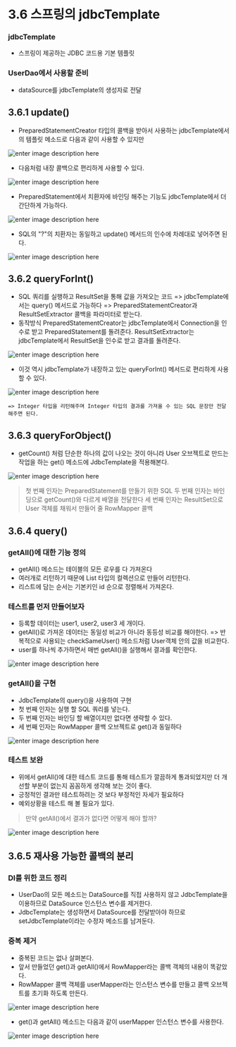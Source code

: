 
# 3.6 스프링의 jdbcTemplate

### jdbcTemplate
- 스프링이 제공하는 JDBC 코드용 기본 템플릿

### UserDao에서 사용할 준비
- dataSource를 jdbcTemplate의 생성자로 전달

## 3.6.1 update()
- PreparedStatementCreator 타입의 콜백을 받아서 사용하는 jdbcTemplate에서의 템플릿 메소드로 다음과 같이 사용할 수 있지만

![enter image description here](https://raw.githubusercontent.com/src8655/cafe24_6_2/master/1.%ED%86%A0%EB%B9%84%EC%9D%98%20%EC%8A%A4%ED%94%84%EB%A7%81%203.1/3%EC%9E%A5%20%ED%85%9C%ED%94%8C%EB%A6%BF/6%20%EC%8A%A4%ED%94%84%EB%A7%81%EC%9D%98%20JDBCTEMPLATE/img/img01.JPG)


- 다음처럼 내장 콜백으로 편리하게 사용할 수 있다.

![enter image description here](https://raw.githubusercontent.com/src8655/cafe24_6_2/master/1.%ED%86%A0%EB%B9%84%EC%9D%98%20%EC%8A%A4%ED%94%84%EB%A7%81%203.1/3%EC%9E%A5%20%ED%85%9C%ED%94%8C%EB%A6%BF/6%20%EC%8A%A4%ED%94%84%EB%A7%81%EC%9D%98%20JDBCTEMPLATE/img/img02.JPG)



- PreparedStatement에서 치환자에 바인딩 해주는 기능도 jdbcTemplate에서 더 간단하게 가능하다.

![enter image description here](https://raw.githubusercontent.com/src8655/cafe24_6_2/master/1.%ED%86%A0%EB%B9%84%EC%9D%98%20%EC%8A%A4%ED%94%84%EB%A7%81%203.1/3%EC%9E%A5%20%ED%85%9C%ED%94%8C%EB%A6%BF/6%20%EC%8A%A4%ED%94%84%EB%A7%81%EC%9D%98%20JDBCTEMPLATE/img/img03.JPG)

- SQL의 "?"의 치환자는 동일하고 update() 메서드의 인수에 차례대로 넣어주면 된다.

![enter image description here](https://raw.githubusercontent.com/src8655/cafe24_6_2/master/1.%ED%86%A0%EB%B9%84%EC%9D%98%20%EC%8A%A4%ED%94%84%EB%A7%81%203.1/3%EC%9E%A5%20%ED%85%9C%ED%94%8C%EB%A6%BF/6%20%EC%8A%A4%ED%94%84%EB%A7%81%EC%9D%98%20JDBCTEMPLATE/img/img03_1.JPG)

## 3.6.2 queryForInt()
- SQL 쿼리를 실행하고 ResultSet을 통해 값을 가져오는 코드
	=> jdbcTemplate에서는 query() 메서드로 가능하다
	=> PreparedStatementCreator과 ResultSetExtractor 콜백을 파라미터로 받는다.
- 동작방식
	PreparedStatementCreator는 jdbcTemplate에서 Connection을 인수로 받고 PreparedStatement를 돌려준다.
	ResultSetExtractor는 jdbcTemplate에서 ResultSet을 인수로 받고 결과를 돌려준다.

![enter image description here](https://raw.githubusercontent.com/src8655/cafe24_6_2/master/1.%ED%86%A0%EB%B9%84%EC%9D%98%20%EC%8A%A4%ED%94%84%EB%A7%81%203.1/3%EC%9E%A5%20%ED%85%9C%ED%94%8C%EB%A6%BF/6%20%EC%8A%A4%ED%94%84%EB%A7%81%EC%9D%98%20JDBCTEMPLATE/img/img04.JPG)

- 이것 역시 jdbcTemplate가 내장하고 있는 queryForInt() 메서드로 편리하게 사용할 수 있다.

![enter image description here](https://raw.githubusercontent.com/src8655/cafe24_6_2/master/1.%ED%86%A0%EB%B9%84%EC%9D%98%20%EC%8A%A4%ED%94%84%EB%A7%81%203.1/3%EC%9E%A5%20%ED%85%9C%ED%94%8C%EB%A6%BF/6%20%EC%8A%A4%ED%94%84%EB%A7%81%EC%9D%98%20JDBCTEMPLATE/img/img05.JPG)

	=> Integer 타입을 리턴해주며 Integer 타입의 결과를 가져올 수 있는 SQL 문장만 전달해주면 된다.


## 3.6.3 queryForObject()

- getCount() 처럼 단순한 하나의 값이 나오는 것이 아니라 User 오브젝트로 만드는 작업을 하는 get() 메소드에 JdbcTemplate을 적용해본다.

![enter image description here](https://raw.githubusercontent.com/src8655/cafe24_6_2/master/1.%ED%86%A0%EB%B9%84%EC%9D%98%20%EC%8A%A4%ED%94%84%EB%A7%81%203.1/3%EC%9E%A5%20%ED%85%9C%ED%94%8C%EB%A6%BF/6%20%EC%8A%A4%ED%94%84%EB%A7%81%EC%9D%98%20JDBCTEMPLATE/img/img06.JPG)

> 첫 번째 인자는 PreparedStatement를 만들기 위한 SQL
> 두 번째 인자는 바인딩으로 getCount()와 다르게 배열을 전달한다
> 세 번째 인자는 ResultSet으로 User 객체를 채워서 만들어 줄 RowMapper 콜백

## 3.6.4 query()

### getAll()에 대한 기능 정의
- getAll() 메소드는 테이블의 모든 로우를 다 가져온다
- 여러개로 리턴하기 때문에 List<User> 타입의 컬렉션으로 만들어 리턴한다.
- 리스트에 담는 순서는 기본키인 id 순으로 정렬해서 가져온다.

### 테스트를 먼저 만들어보자
- 등록할 데이터는 user1, user2, user3 세 개이다.
- getAll()로 가져온 데이터는 동일성 비교가 아니라 동등성 비교를 해야한다.
	=> 반복적으로 사용되는 checkSameUser() 메소드처럼 User객체 안의 값을 비교한다.
- user를 하나씩 추가하면서 매번 getAll()을 실행해서 결과를 확인한다.

![enter image description here](https://raw.githubusercontent.com/src8655/cafe24_6_2/master/1.%ED%86%A0%EB%B9%84%EC%9D%98%20%EC%8A%A4%ED%94%84%EB%A7%81%203.1/3%EC%9E%A5%20%ED%85%9C%ED%94%8C%EB%A6%BF/6%20%EC%8A%A4%ED%94%84%EB%A7%81%EC%9D%98%20JDBCTEMPLATE/img/img07.JPG)



### getAll()을 구현
- JdbcTemplate의 query()을 사용하여 구현
- 첫 번째 인자는 실행 할 SQL 쿼리를 넣는다.
- 두 번째 인자는 바인딩 할 배열이지만 없다면 생략할 수 있다.
- 세 번째 인자는 RowMapper 콜백 오브젝트로 get()과 동일하다

![enter image description here](https://raw.githubusercontent.com/src8655/cafe24_6_2/master/1.%ED%86%A0%EB%B9%84%EC%9D%98%20%EC%8A%A4%ED%94%84%EB%A7%81%203.1/3%EC%9E%A5%20%ED%85%9C%ED%94%8C%EB%A6%BF/6%20%EC%8A%A4%ED%94%84%EB%A7%81%EC%9D%98%20JDBCTEMPLATE/img/img08.JPG)

### 테스트 보완
- 위에서 getAll()에 대한 테스트 코드를 통해 테스트가 깔끔하게 통과되었지만 더 개선할 부분이 없는지 꼼꼼하게 생각해 보는 것이 좋다.
- 긍정적인 결과만 테스트하려는 것 보다 부정적인 자세가 필요하다
- 예외상황을 테스트 해 볼 필요가 있다.

> 만약 getAll()에서 결과가 없다면 어떻게 해야 할까?

![enter image description here](https://raw.githubusercontent.com/src8655/cafe24_6_2/master/1.%ED%86%A0%EB%B9%84%EC%9D%98%20%EC%8A%A4%ED%94%84%EB%A7%81%203.1/3%EC%9E%A5%20%ED%85%9C%ED%94%8C%EB%A6%BF/6%20%EC%8A%A4%ED%94%84%EB%A7%81%EC%9D%98%20JDBCTEMPLATE/img/img09.JPG)

## 3.6.5 재사용 가능한 콜백의 분리

### DI를 위한 코드 정리
- UserDao의 모든 메소드는 DataSource를 직접 사용하지 않고 JdbcTemplate을 이용하므로 DataSource 인스턴스 변수를 제거한다.
- JdbcTemplate는 생성하면서 DataSource를 전달받아야 하므로 setJdbcTemplate이라는 수정자 메소드를 남겨둔다.

### 중복 제거
- 중복된 코드는 없나 살펴본다.
- 앞서 만들었던 get()과 getAll()에서 RowMapper라는 콜백 객체의 내용이 똑같았다.
- RowMapper 콜백 객체를 userMapper라는 인스턴스 변수를 만들고 콜백 오브젝트를 초기화 하도록 만든다.

![enter image description here](https://raw.githubusercontent.com/src8655/cafe24_6_2/master/1.%ED%86%A0%EB%B9%84%EC%9D%98%20%EC%8A%A4%ED%94%84%EB%A7%81%203.1/3%EC%9E%A5%20%ED%85%9C%ED%94%8C%EB%A6%BF/6%20%EC%8A%A4%ED%94%84%EB%A7%81%EC%9D%98%20JDBCTEMPLATE/img/img10.JPG)


- get()과 getAll() 메소드는 다음과 같이 userMapper 인스턴스 변수를 사용한다.

![enter image description here](https://raw.githubusercontent.com/src8655/cafe24_6_2/master/1.%ED%86%A0%EB%B9%84%EC%9D%98%20%EC%8A%A4%ED%94%84%EB%A7%81%203.1/3%EC%9E%A5%20%ED%85%9C%ED%94%8C%EB%A6%BF/6%20%EC%8A%A4%ED%94%84%EB%A7%81%EC%9D%98%20JDBCTEMPLATE/img/img11.JPG)
